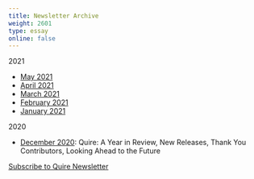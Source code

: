 ```yaml
---
title: Newsletter Archive
weight: 2601
type: essay
online: false
---
```


2021

<script type="text/javascript" src="https://newsletters.getty.edu/t/t/p/hulye/0/1/0/0/0/"></script>

- [May 2021](/downloads/may.html)
- [April 2021](/downloads/april.html)
- [March 2021](/downloads/march.html)
- [February 2021](https://mailchi.mp/1560ae4535e7/quire-newsletter-february-2021?e=5c4361e9ac)
- [January 2021](https://mailchi.mp/a37708de5fe9/quire-newsletter-january-2021)

2020

- [December 2020](https://mailchi.mp/d030942ba347/quire-a-year-in-review?e=5c4361e9ac): Quire: A Year in Review, New Releases, Thank You Contributors, Looking Ahead to the Future

<div class="action-button">

[Subscribe to Quire Newsletter](https://newsletters.getty.edu/h/t/DDE7B9372AAF01E4)

</div>
